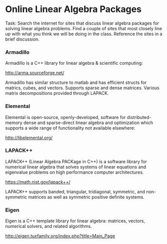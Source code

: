 
# Online Linear Algebra Packages

Task: Search the internet for sites that discuss linear algebra packages for solving linear algebra problems. Find a couple of sites that most closely line up with what you think we will be doing in the class. Reference the sites in a brief discussion. 


### Armadillo
Armadillo is a C++ library for linear algebra & scientific computing:

<http://arma.sourceforge.net/>

Armadillo has similar structure to matlab and has efficient structs for matrics, cubes, and vectors. Supports sparse and dense matrices. Various matrix decompositions provided through LAPACK.

### Elemental

Elemental is open-source, openly-developed, software for distributed-memory dense and sparse-direct linear algebra and optimization which supports a wide range of functionality not available elsewhere:

<http://libelemental.org/>

### LAPACK++

LAPACK++ (Linear Algebra PACKage in C++) is a software library for numerical linear algebra that solves systems of linear equations and eigenvalue problems on high performance computer architectures.

<https://math.nist.gov/lapack++/>

LAPACK++ supports banded, triangular, tridiagonal, symmetric, and non-symmetric matrices as well as symmetric positive definite systems. 

### Eigen

Eigen is a C++ template library for linear algebra: matrices, vectors, numerical solvers, and related algorithms.

<http://eigen.tuxfamily.org/index.php?title=Main_Page>
